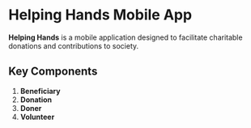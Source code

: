 # Helping Hands Mobile App

**Helping Hands** is a mobile application designed to facilitate charitable donations and contributions to society.

## Key Components

1. **Beneficiary**
2. **Donation** 
3. **Doner**     
4. **Volunteer**  

